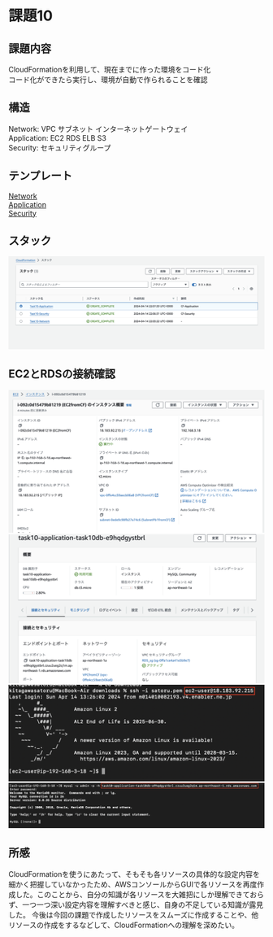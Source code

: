 # 課題10  
## 課題内容  
CloudFormationを利用して、現在までに作った環境をコード化  
コード化ができたら実行し、環境が自動で作られることを確認  

## 構造  
Network: VPC サブネット インターネットゲートウェイ  
Application: EC2 RDS ELB S3   
Security: セキュリティグループ  

## テンプレート  
[Network](Task10-CF/Task10-Network.yml)  
[Application](Task10-CF/Task10-Application.yml)  
[Security](Task10-CF/Task10-Security.yml)  

## スタック  
![スタック](img2/lecture10-1.png)  

## EC2とRDSの接続確認  
![EC2概要](img2/lecture10-4.png)  
![RDS概要](img2/lecture10-5.png)  
![EC2接続](img2/lecture10-2.png)  
![RDS接続](img2/lecture10-3.png)  

## 所感  
CloudFormationを使うにあたって、そもそも各リソースの具体的な設定内容を細かく把握していなかったため、AWSコンソールからGUIで各リソースを再度作成した。このことから、自分の知識が各リソースを大雑把にしか理解できておらず、一つ一つ深い設定内容を理解すべきと感じ、自身の不足している知識が露見した。
今後は今回の課題で作成したリソースをスムーズに作成することや、他リソースの作成をするなどして、CloudFormationへの理解を深めたい。